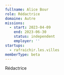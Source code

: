```yaml
---
fullname: Alice Bour
role: Rédactrice
domaine: Autre
missions:
  - start: 2023-04-09
    end: 2023-06-30
    status: independent
    employer: ''
startups:
  - rafraichir.les.villes
memberType: beta
---
```


Rédactrice 
